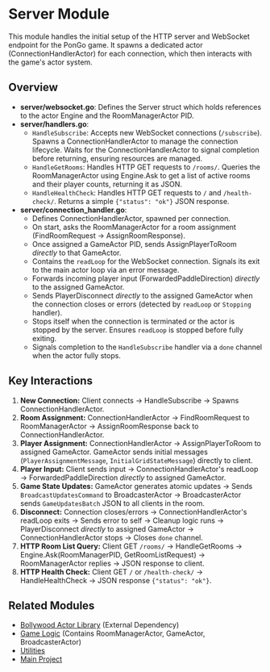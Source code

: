 # Server Module

This module handles the initial setup of the HTTP server and WebSocket endpoint for the PonGo game. It spawns a dedicated actor (ConnectionHandlerActor) for each connection, which then interacts with the game's actor system.

## Overview

-   **server/websocket.go**: Defines the Server struct which holds references to the actor Engine and the RoomManagerActor PID.
-   **server/handlers.go**:
    -   `HandleSubscribe`: Accepts new WebSocket connections (`/subscribe`). Spawns a ConnectionHandlerActor to manage the connection lifecycle. Waits for the ConnectionHandlerActor to signal completion before returning, ensuring resources are managed.
    -   `HandleGetRooms`: Handles HTTP GET requests to `/rooms/`. Queries the RoomManagerActor using Engine.Ask to get a list of active rooms and their player counts, returning it as JSON.
    -   `HandleHealthCheck`: Handles HTTP GET requests to `/` and `/health-check/`. Returns a simple `{"status": "ok"}` JSON response.
-   **server/connection_handler.go**:
    -   Defines ConnectionHandlerActor, spawned per connection.
    -   On start, asks the RoomManagerActor for a room assignment (FindRoomRequest -> AssignRoomResponse).
    -   Once assigned a GameActor PID, sends AssignPlayerToRoom *directly* to that GameActor.
    -   Contains the `readLoop` for the WebSocket connection. Signals its exit to the main actor loop via an error message.
    -   Forwards incoming player input (ForwardedPaddleDirection) *directly* to the assigned GameActor.
    -   Sends PlayerDisconnect *directly* to the assigned GameActor when the connection closes or errors (detected by `readLoop` or `Stopping` handler).
    -   Stops itself when the connection is terminated or the actor is stopped by the server. Ensures `readLoop` is stopped before fully exiting.
    -   Signals completion to the `HandleSubscribe` handler via a `done` channel when the actor fully stops.

## Key Interactions

1.  **New Connection:** Client connects -> HandleSubscribe -> Spawns ConnectionHandlerActor.
2.  **Room Assignment:** ConnectionHandlerActor -> FindRoomRequest to RoomManagerActor -> AssignRoomResponse back to ConnectionHandlerActor.
3.  **Player Assignment:** ConnectionHandlerActor -> AssignPlayerToRoom to assigned GameActor. GameActor sends initial messages (`PlayerAssignmentMessage`, `InitialGridStateMessage`) directly to client.
4.  **Player Input:** Client sends input -> ConnectionHandlerActor's readLoop -> ForwardedPaddleDirection *directly* to assigned GameActor.
5.  **Game State Updates:** GameActor generates atomic updates -> Sends `BroadcastUpdatesCommand` to BroadcasterActor -> BroadcasterActor sends `GameUpdatesBatch` JSON to all clients in the room.
6.  **Disconnect:** Connection closes/errors -> ConnectionHandlerActor's readLoop exits -> Sends error to self -> Cleanup logic runs -> PlayerDisconnect *directly* to assigned GameActor -> ConnectionHandlerActor stops -> Closes `done` channel.
7.  **HTTP Room List Query:** Client GET `/rooms/` -> HandleGetRooms -> Engine.Ask(RoomManagerPID, GetRoomListRequest) -> RoomManagerActor replies -> JSON response to client.
8.  **HTTP Health Check:** Client GET `/` or `/health-check/` -> HandleHealthCheck -> JSON response `{"status": "ok"}`.

## Related Modules

*   [Bollywood Actor Library](https://github.com/lguibr/bollywood) (External Dependency)
*   [Game Logic](../game/README.md) (Contains RoomManagerActor, GameActor, BroadcasterActor)
*   [Utilities](../utils/README.md)
*   [Main Project](../README.md)
